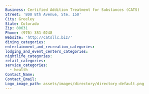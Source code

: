 ```yaml
---
Business: Certified Addition Treatment for Substances (CATS)
Street: '800 8th Avenue, Ste. 150'
City: Greeley
State: Colorado
Zip: 80631
Phone: (970) 351-0248
Website: 'http://catsllc.biz/'
dining_categories:
entertainment_and_recreation_categories:
lodging_and_event_centers_categories:
nightlife_categories:
retail_categories:
service_categories:
  - health
Contact_Name:
Contact_Email:
Logo_image_path: assets/images/directory/directory-default.png
---
```



